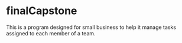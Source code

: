 # finalCapstone
This is a program designed for small business to help it manage tasks assigned to each member of a team. 
